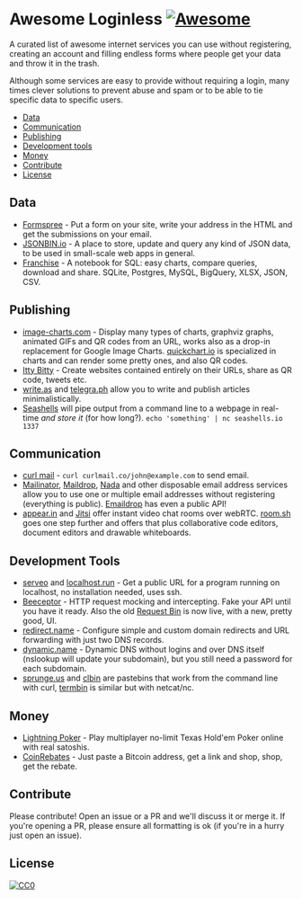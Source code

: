 # Awesome Loginless [![Awesome](https://cdn.rawgit.com/sindresorhus/awesome/d7305f38d29fed78fa85652e3a63e154dd8e8829/media/badge.svg)](https://github.com/sindresorhus/awesome)

A curated list of awesome internet services you can use without registering, creating an account and filling endless forms where people get your data and throw it in the trash.

Although some services are easy to provide without requiring a login, many times clever solutions to prevent abuse and spam or to be able to tie specific data to specific users.

* [Data](#data)
* [Communication](#communication)
* [Publishing](#publishing)
* [Development tools](#development-tools)
* [Money](#money)
* [Contribute](#contribute)
* [License](#license)

## Data
* [Formspree](https://formspree.io/) - Put a form on your site, write your address in the HTML and get the submissions on your email.
* [JSONBIN.io](https://jsonbin.io/) - A place to store, update and query any kind of JSON data, to be used in small-scale web apps in general.
* [Franchise](https://franchise.cloud/) - A notebook for SQL: easy charts, compare queries, download and share. SQLite, Postgres, MySQL, BigQuery, XLSX, JSON, CSV.

## Publishing
* [image-charts.com](https://www.image-charts.com/) - Display many types of charts, graphviz graphs, animated GIFs and QR codes from an URL, works also as a drop-in replacement for Google Image Charts. [quickchart.io](https://quickchart.io/) is specialized in charts and can render some pretty ones, and also QR codes.
* [Itty Bitty](https://about.bitty.site) - Create websites contained entirely on their URLs, share as QR code, tweets etc.
* [write.as](https://write.as/) and [telegra.ph](https://telegra.ph/) allow you to write and publish articles minimalistically.
* [Seashells](https://seashells.io/) will pipe output from a command line to a webpage in real-time _and store it_ (for how long?). `echo 'something' | nc seashells.io 1337`

## Communication
* [curl mail](https://curlmail.co/) - `curl curlmail.co/john@example.com` to send email.
* [Mailinator](https://www.mailinator.com/), [Maildrop](https://maildrop.cc/), [Nada](https://getnada.com/) and other disposable email address services allow you to use one or multiple email addresses without registering (everything is public). [Emaildrop](https://www.emaildrop.io/v1) has even a public API!
* [appear.in](https://appear.in/) and [Jitsi](https://meet.jit.si/) offer instant video chat rooms over webRTC. [room.sh](https://room.sh/) goes one step further and offers that plus collaborative code editors, document editors and drawable whiteboards.

## Development Tools
* [serveo](http://serveo.net/) and [localhost.run](http://localhost.run/) - Get a public URL for a program running on localhost, no installation needed, uses ssh.
* [Beeceptor](https://beeceptor.com/) - HTTP request mocking and intercepting. Fake your API until you have it ready. Also the old [Request Bin](https://requestbin.com/) is now live, with a new, pretty good, UI.
* [redirect.name](https://redirect.name/) - Configure simple and custom domain redirects and URL forwarding with just two DNS records.
* [dynamic.name](https://dynamic.name/) - Dynamic DNS without logins and over DNS itself (nslookup will update your subdomain), but you still need a password for each subdomain.
* [sprunge.us](http://sprunge.us/) and [clbin](https://clbin.com/) are pastebins that work from the command line with curl, [termbin](https://www.termbin.com/) is similar but with netcat/nc.

## Money
* [Lightning Poker](https://lightning-poker.com) - Play multiplayer no-limit Texas Hold'em Poker online with real satoshis.
* [CoinRebates](https://www.coinrebates.com) - Just paste a Bitcoin address, get a link and shop, shop, get the rebate.


## Contribute
Please contribute! Open an issue or a PR and we'll discuss it or merge it. If you're opening a PR, please ensure all formatting is ok (if you're in a hurry just open an issue).

## License
[![CC0](https://licensebuttons.net/p/zero/1.0/88x31.png)](https://creativecommons.org/publicdomain/zero/1.0/)
